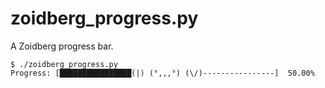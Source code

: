 # zoidberg_progress.py

A Zoidberg progress bar.

    $ ./zoidberg_progress.py
    Progress: [████████████████(|) (°,,,°) (\/)----------------]  50.00%

